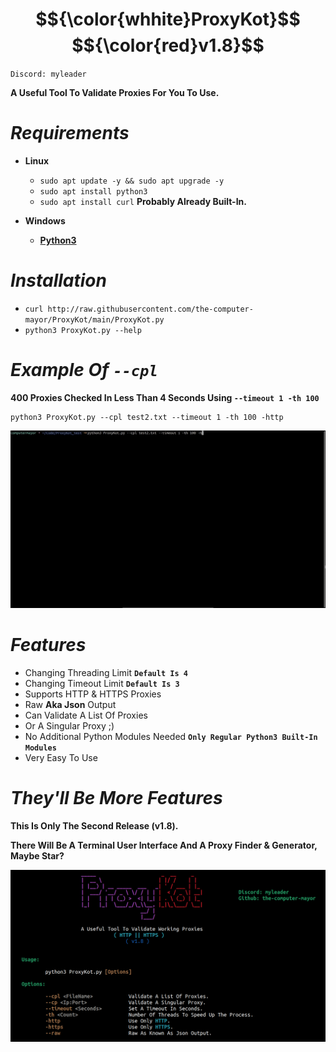 # $${\color{whhite}ProxyKot}$$ $${\color{red}v1.8}$$

`Discord: myleader`

**A Useful Tool To Validate Proxies For You To Use.**
# *Requirements*
- **Linux**
   -  `sudo apt update -y && sudo apt upgrade -y`
   -  `sudo apt install python3`
   - `sudo apt install curl` **Probably Already Built-In.**

- **Windows**
   - **[Python3](www.python.org)**
# *Installation*
   - `curl http://raw.githubusercontent.com/the-computer-mayor/ProxyKot/main/ProxyKot.py`
   - `python3 ProxyKot.py --help`
# *Example Of `--cpl`*
**400 Proxies Checked In Less Than 4 Seconds Using `--timeout 1 -th 100`**  
```console
python3 ProxyKot.py --cpl test2.txt --timeout 1 -th 100 -http
```
![](http://github.com/the-computer-mayor/computer-mayor-db/blob/main/cpl1.8.gif?raw=true)
# *Features*
- Changing Threading Limit **`Default Is 4`**
- Changing Timeout Limit **`Default Is 3`**
- Supports HTTP & HTTPS Proxies
- Raw **Aka Json** Output
- Can Validate A List Of Proxies
- Or A Singular Proxy ;)
- No Additional Python Modules Needed **`Only Regular Python3 Built-In Modules`**
- Very Easy To Use 
# *They'll Be More Features* 
**This Is Only The Second Release (v1.8).**

**There Will Be A Terminal User Interface And A Proxy Finder & Generator, Maybe Star?**

![](https://github.com/the-computer-mayor/computer-mayor-db/blob/main/ProxyKotv1.8.png?raw=true)

